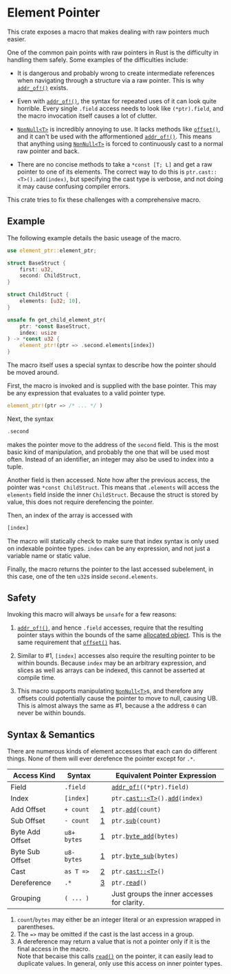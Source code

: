# Element Pointer

This crate exposes a macro that makes dealing with raw pointers much easier.

One of the common pain points with raw pointers in Rust is the difficulty in handling them safely.
Some examples of the difficulties include:

* It is dangerous and probably wrong to create intermediate references when navigating
    through a structure via a raw pointer. This is why [`addr_of!()`] exists.
    
* Even with [`addr_of!()`], the syntax for repeated uses of it can look quite horrible. Every
    single `.field` access needs to look like `(*ptr).field`, and the macro invocation itself causes
    a lot of clutter.

* [`NonNull<T>`] is incredibly annoying to use. It lacks methods like [`offset()`], and it can't be used
    with the afformentioned [`addr_of!()`]. This means that anything using [`NonNull<T>`] is forced to
    continuously cast to a normal raw pointer and back.

* There are no concise methods to take a `*const [T; L]` and get a raw pointer to one of its elements.
    The correct way to do this is `ptr.cast::<T>().add(index)`, but specifying the cast type is
    verbose, and not doing it may cause confusing compiler errors.

This crate tries to fix these challenges with a comprehensive macro.

## Example

The following example details the basic useage of the macro.

```rust
use element_ptr::element_ptr;

struct BaseStruct {
    first: u32,
    second: ChildStruct,
}

struct ChildStruct {
    elements: [u32; 10],
}

unsafe fn get_child_element_ptr(
    ptr: *const BaseStruct,
    index: usize
) -> *const u32 {
    element_ptr!(ptr => .second.elements[index])
}
```

The macro itself uses a special syntax to describe how the pointer should be moved around.

First, the macro is invoked and is supplied with the base pointer. This may be any expression
that evaluates to a valid pointer type.

```rust
element_ptr!(ptr => /* ... */ )
```

Next, the syntax

```rust
.second
```

makes the pointer move to the address of the `second` field. This is the most basic
kind of manipulation, and probably the one that will be used most often. Instead of an
identifier, an integer may also be used to index into a tuple.

Another field is then accessed. Note how after the previous access,
the pointer was `*const ChildStruct`. This means that `.elements` will access
the `elements` field inside the inner `ChildStruct`. Because the struct is stored by value,
this does not require derefencing the pointer.

Then, an index of the array is accessed with

```rs
[index]
```

The macro will statically check to make sure that index syntax is only used on indexable pointee types.
`index` can be any expression, and not just a variable name or static value.

Finally, the macro returns the pointer to the last accessed subelement, in this case, one of the ten `u32`s
inside `second.elements`.

## Safety

Invoking this macro will always be `unsafe` for a few reasons:

1. [`addr_of!()`], and hence `.field` accesses, require that the resulting pointer
    stays within the bounds of the same [allocated object].
    This is the same requirement that [`offset()`] has.
    
2. Similar to #1, `[index]` accesses also require the resulting pointer to be within bounds.
    Because `index` may be an arbitrary expression, and slices as well as arrays can be indexed,
    this cannot be asserted at compile time.
    
3. This macro supports manipulating [`NonNull<T>`]s, and therefore any offsets could potentially
    cause the pointer to move to null, causing UB. This is almost always the same as #1, because a
    the address `0` can never be within bounds.
    
## Syntax & Semantics

There are numerous kinds of element accesses that each can do different things. None of them will ever
derefence the pointer except for `.*`.

| Access Kind     | Syntax        |           | Equivalent Pointer Expression                  |
|-----------------|---------------|-----------|------------------------------------------------|
| Field           | `.field`      |           | <code>[addr_of!]\((*ptr).field)</code>         |
| Index           | `[index]`     |           | <code>ptr.[cast::\<T>]\().[add]\(index)</code> |
| Add Offset      | `+ count`     | [1](#sl1) | <code>ptr.[add]\(count)</code>                 |
| Sub Offset      | `- count`     | [1](#sl1) | <code>ptr.[sub]\(count)</code>                 |
| Byte Add Offset | `u8+ bytes`   | [1](#sl1) | <code>ptr.[byte_add]\(bytes)</code>            |
| Byte Sub Offset | `u8- bytes`   | [1](#sl1) | <code>ptr.[byte_sub]\(bytes)</code>            |
| Cast            | `as T =>`     | [2](#sl2) | <code>ptr.[cast::\<T>]\()</code>               |
| Dereference     | `.*`          | [3](#sl3) | <code>ptr.[read]\()</code>                     |
| Grouping        | `( ... )`     |           | Just groups the inner accesses for clarity.    |


1. <span id="sl1"></span>
    `count`/`bytes` may either be an integer literal or an expression wrapped in parentheses.
2. <span id="sl2"></span>
    The `=>` may be omitted if the cast is the last access in a group.
3. <span id="sl3"></span>
    A dereference may return a value that is not a pointer only if it is the final access in the macro.<br>
    Note that becaise this calls [`read()`] on the pointer, it can easily lead to duplicate values.
    In general, only use this access on inner pointer types.

[`addr_of!()`]: https://doc.rust-lang.org/core/ptr/macro.addr_of.html
[addr_of!]: https://doc.rust-lang.org/core/ptr/macro.addr_of.html
[`NonNull<T>`]: https://doc.rust-lang.org/core/ptr/struct.NonNull.html
[`offset()`]: https://doc.rust-lang.org/core/primitive.pointer.html#method.offset
[allocated object]: https://doc.rust-lang.org/core/ptr/index.html#allocated-object
[cast::\<T>]: https://doc.rust-lang.org/core/primitive.pointer.html#method.cast
[add]: https://doc.rust-lang.org/core/primitive.pointer.html#method.add
[sub]: https://doc.rust-lang.org/core/primitive.pointer.html#method.add
[byte_add]: https://doc.rust-lang.org/core/primitive.pointer.html#method.byte_add
[byte_sub]: https://doc.rust-lang.org/core/primitive.pointer.html#method.byte_sub
[read]: https://doc.rust-lang.org/core/primitive.pointer.html#method.read
[`read()`]: https://doc.rust-lang.org/core/primitive.pointer.html#method.read